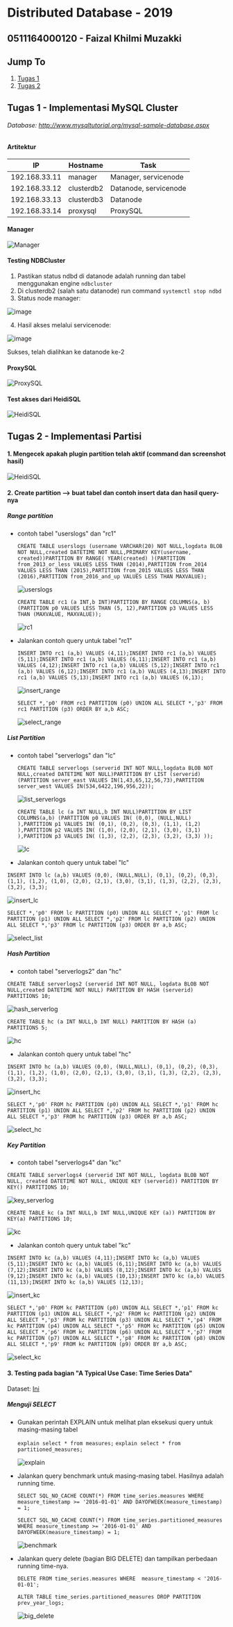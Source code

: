 # Distributed Database - 2019
## 0511164000120 - Faizal Khilmi Muzakki

## Jump To
1. [Tugas 1](#tugas-1---implementasi-mysql-cluster)
2. [Tugas 2](#tugas-2---implementasi-partisi)

## Tugas 1 - Implementasi MySQL Cluster

###### Database: http://www.mysqltutorial.org/mysql-sample-database.aspx

#### Artitektur
IP|Hostname|Task
--|--------|----
192.168.33.11|manager|Manager, servicenode
192.168.33.12|clusterdb2|Datanode, servicenode
192.168.33.13|clusterdb3|Datanode
192.168.33.14|proxysql|ProxySQL

#### Manager
![Manager](ss/manager.PNG)

#### Testing NDBCluster
1. Pastikan status ndbd di datanode adalah running dan tabel menggunakan engine `ndbcluster`
2. Di clusterdb2 (salah satu datanode) run command `systemctl stop ndbd`
3. Status node manager:

![image](ss/manager2.png)

4. Hasil akses melalui servicenode:

![image](ss/servicenode-access.PNG)

Sukses, telah dialihkan ke datanode ke-2

#### ProxySQL
![ProxySQL](ss/proxysql.PNG)

#### Test akses dari HeidiSQL
![HeidiSQL](ss/heidisql.PNG)

## Tugas 2 - Implementasi Partisi

#### 1. Mengecek apakah plugin partition telah aktif (command dan screenshot hasil)

![HeidiSQL](ss/plugins.PNG)

#### 2. Create partition --> buat tabel dan contoh insert data dan hasil query-nya
##### Range partition
- contoh tabel "userslogs" dan "rc1"

    `CREATE TABLE userslogs (username VARCHAR(20) NOT NULL,logdata BLOB NOT NULL,created DATETIME NOT NULL,PRIMARY KEY(username, created))PARTITION BY RANGE( YEAR(created) )(PARTITION from_2013_or_less VALUES LESS THAN (2014),PARTITION from_2014 VALUES LESS THAN (2015),PARTITION from_2015 VALUES LESS THAN (2016),PARTITION from_2016_and_up VALUES LESS THAN MAXVALUE);`

    ![userslogs](ss/range_col_userslogs.PNG)

    `CREATE TABLE rc1 (a INT,b INT)PARTITION BY RANGE COLUMNS(a, b) (PARTITION p0 VALUES LESS THAN (5, 12),PARTITION p3 VALUES LESS THAN (MAXVALUE, MAXVALUE));`

    ![rc1](ss/rc1.PNG)

- Jalankan contoh query untuk tabel "rc1"

    `INSERT INTO rc1 (a,b) VALUES (4,11);INSERT INTO rc1 (a,b) VALUES (5,11);INSERT INTO rc1 (a,b) VALUES (6,11);INSERT INTO rc1 (a,b) VALUES (4,12);INSERT INTO rc1 (a,b) VALUES (5,12);INSERT INTO rc1 (a,b) VALUES (6,12);INSERT INTO rc1 (a,b) VALUES (4,13);INSERT INTO rc1 (a,b) VALUES (5,13);INSERT INTO rc1 (a,b) VALUES (6,13);`

    ![insert_range](ss/insert_range.PNG)

    `SELECT *,'p0' FROM rc1 PARTITION (p0) UNION ALL SELECT *,'p3' FROM rc1 PARTITION (p3) ORDER BY a,b ASC;`

    ![select_range](ss/select_range.PNG)

##### List Partition
  - contoh tabel "serverlogs" dan "lc"

    `CREATE TABLE serverlogs (serverid INT NOT NULL,logdata BLOB NOT NULL,created DATETIME NOT NULL)PARTITION BY LIST (serverid)(PARTITION server_east VALUES IN(1,43,65,12,56,73),PARTITION server_west VALUES IN(534,6422,196,956,22));`

    ![list_serverlogs](ss/list_serverlogs.PNG)

    `CREATE TABLE lc (a INT NULL,b INT NULL)PARTITION BY LIST COLUMNS(a,b) (PARTITION p0 VALUES IN( (0,0), (NULL,NULL) ),PARTITION p1 VALUES IN( (0,1), (0,2), (0,3), (1,1), (1,2) ),PARTITION p2 VALUES IN( (1,0), (2,0), (2,1), (3,0), (3,1) ),PARTITION p3 VALUES IN( (1,3), (2,2), (2,3), (3,2), (3,3) ));`

    ![lc](ss/lc.PNG)

  -  Jalankan contoh query untuk tabel "lc"

  `INSERT INTO lc (a,b) VALUES (0,0), (NULL,NULL), (0,1), (0,2), (0,3), (1,1), (1,2), (1,0), (2,0), (2,1), (3,0), (3,1), (1,3), (2,2), (2,3), (3,2), (3,3);`

  ![insert_lc](ss/insert_lc.PNG)


  `SELECT *,'p0' FROM lc PARTITION (p0) UNION ALL SELECT *,'p1' FROM lc PARTITION (p1) UNION ALL SELECT *,'p2' FROM lc PARTITION (p2) UNION ALL SELECT *,'p3' FROM lc PARTITION (p3) ORDER BY a,b ASC;`

  ![select_list](ss/select_list.PNG)

##### Hash Partition
  - contoh tabel "serverlogs2" dan "hc"

  `CREATE TABLE serverlogs2 (serverid INT NOT NULL, logdata BLOB NOT NULL,created DATETIME NOT NULL) PARTITION BY HASH (serverid) PARTITIONS 10;`

  ![hash_serverlog](ss/hash_serverlog.PNG)

  `CREATE TABLE hc (a INT NULL,b INT NULL) PARTITION BY HASH (a) PARTITIONS 5;`

  ![hc](ss/hc.PNG)

  - Jalankan contoh query untuk tabel "hc"

  `INSERT INTO hc (a,b) VALUES (0,0), (NULL,NULL), (0,1), (0,2), (0,3), (1,1), (1,2), (1,0), (2,0), (2,1), (3,0), (3,1), (1,3), (2,2), (2,3), (3,2), (3,3);`

  ![insert_hc](ss/insert_hc.PNG)

  `SELECT *,'p0' FROM hc PARTITION (p0) UNION ALL SELECT *,'p1' FROM hc PARTITION (p1) UNION ALL SELECT *,'p2' FROM hc PARTITION (p2) UNION ALL SELECT *,'p3' FROM hc PARTITION (p3) ORDER BY a,b ASC;`

  ![select_hc](ss/select_hc.PNG)

##### Key Partition
  - contoh tabel "serverlogs4" dan "kc"

  `CREATE TABLE serverlogs4 (serverid INT NOT NULL, logdata BLOB NOT NULL, created DATETIME NOT NULL, UNIQUE KEY (serverid)) PARTITION BY KEY() PARTITIONS 10;`

  ![key_serverlog](ss/key_serverlog.PNG)

  `CREATE TABLE kc (a INT NULL,b INT NULL,UNIQUE KEY (a)) PARTITION BY KEY(a) PARTITIONS 10;`

  ![kc](ss/kc.PNG)

  - Jalankan contoh query untuk tabel "kc"

  `INSERT INTO kc (a,b) VALUES (4,11);INSERT INTO kc (a,b) VALUES (5,11);INSERT INTO kc (a,b) VALUES (6,11);INSERT INTO kc (a,b) VALUES (7,12);INSERT INTO kc (a,b) VALUES (8,12);INSERT INTO kc (a,b) VALUES (9,12);INSERT INTO kc (a,b) VALUES (10,13);INSERT INTO kc (a,b) VALUES (11,13);INSERT INTO kc (a,b) VALUES (12,13);`

  ![insert_kc](ss/insert_kc.PNG)

  `SELECT *,'p0' FROM kc PARTITION (p0) UNION ALL SELECT *,'p1' FROM kc PARTITION (p1) UNION ALL SELECT *,'p2' FROM kc PARTITION (p2) UNION ALL SELECT *,'p3' FROM kc PARTITION (p3) UNION ALL SELECT *,'p4' FROM kc PARTITION (p4) UNION ALL SELECT *,'p5' FROM kc PARTITION (p5) UNION ALL SELECT *,'p6' FROM kc PARTITION (p6) UNION ALL SELECT *,'p7' FROM kc PARTITION (p7) UNION ALL SELECT *,'p8' FROM kc PARTITION (p8) UNION ALL SELECT *,'p9' FROM kc PARTITION (p9) ORDER BY a,b ASC;`

  ![select_kc](ss/select_kc.PNG)

#### 3. Testing pada bagian "A Typical Use Case: Time Series Data"

Dataset: [Ini](https://drive.google.com/file/d/0B2Ksz9hP3LtXRUppZHdhT1pBaWM/view)

##### Menguji SELECT

- Gunakan perintah EXPLAIN untuk melihat plan eksekusi query untuk masing-masing tabel

  `explain select * from measures;`
  `explain select * from partitioned_measures;`

  ![explain](ss/explain.PNG)

- Jalankan query benchmark untuk masing-masing tabel. Hasilnya adalah running time.

  `SELECT SQL_NO_CACHE COUNT(*) FROM time_series.measures
  WHERE measure_timestamp >= '2016-01-01' AND DAYOFWEEK(measure_timestamp) = 1;`

  `SELECT SQL_NO_CACHE COUNT(*) FROM time_series.partitioned_measures WHERE measure_timestamp >= '2016-01-01' AND DAYOFWEEK(measure_timestamp) = 1;`

  ![benchmark](ss/benchmark.PNG)

- Jalankan query delete (bagian BIG DELETE) dan tampilkan perbedaan running time-nya.

  `DELETE FROM time_series.measures WHERE  measure_timestamp < '2016-01-01';`

  `ALTER TABLE time_series.partitioned_measures DROP PARTITION prev_year_logs;`

  ![big_delete](ss/big_delete.PNG)
